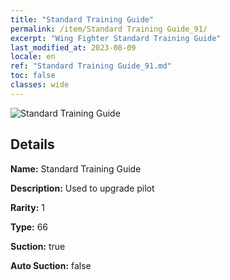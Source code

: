 ```yaml
---
title: "Standard Training Guide"
permalink: /item/Standard Training Guide_91/
excerpt: "Wing Fighter Standard Training Guide"
last_modified_at: 2023-08-09
locale: en
ref: "Standard Training Guide_91.md"
toc: false
classes: wide
---
```



 ![Standard Training Guide](/images/item/Standard_Training_Guide_p.png)



## Details

 **Name:** Standard Training Guide 

 **Description:** Used to upgrade pilot

 **Rarity:** 1 

 **Type:** 66 

 **Suction:** true 

 **Auto Suction:** false 


